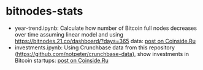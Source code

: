 # bitnodes-stats

 * year-trend.ipynb: Calculate how number of Bitcoin full nodes decreases over time assuming linear model and using https://bitnodes.21.co/dashboard/?days=365 data: [post on Coinside.Ru](http://www.coinside.ru/2015/11/25/kolichestvo-polnyh-bitkoin-uzlov-stremitelno-sokrashhaetsya/)
 * investments.ipynb: Using Crunchbase data from this repository (https://github.com/notpeter/crunchbase-data), show investments in Bitcoin startups: [post on Coinside.Ru](http://www.coinside.ru/2015/12/04/summarnye-investitsii-v-bitcoin-startapy-dostigli-800-mln/)

